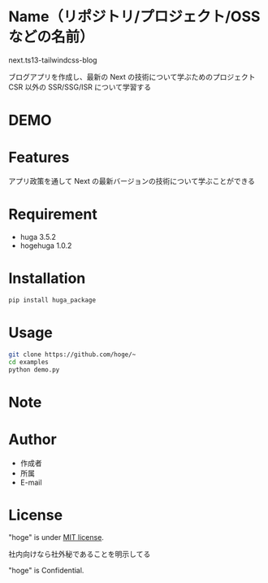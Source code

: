 # Name（リポジトリ/プロジェクト/OSS などの名前）

next.ts13-tailwindcss-blog

ブログアプリを作成し、最新の Next の技術について学ぶためのプロジェクト
CSR 以外の SSR/SSG/ISR について学習する

# DEMO

<!-- TODO: キャプチャと簡単な概要を説明する -->

# Features

アプリ政策を通して Next の最新バージョンの技術について学ぶことができる

# Requirement

<!-- TODO: プロジェクトを動かすのに必要なライブラリなどを列挙する -->

- huga 3.5.2
- hogehuga 1.0.2

# Installation

<!-- TODO: Requirement で列挙したライブラリなどのインストール方法を説明する -->

```bash
pip install huga_package
```

# Usage

<!-- TODO: DEMO の実行方法など、"hoge"の基本的な使い方を説明する -->

```bash
git clone https://github.com/hoge/~
cd examples
python demo.py
```

# Note

<!-- TODO:   注意点などがあれば書く -->

# Author

<!-- TODO: 作成情報を列挙する -->

- 作成者
- 所属
- E-mail

# License

<!-- TODO: ライセンスを明示する -->

"hoge" is under [MIT license](https://en.wikipedia.org/wiki/MIT_License).

社内向けなら社外秘であることを明示してる

"hoge" is Confidential.
